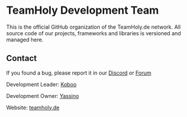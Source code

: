 # TeamHoly Development Team

This is the official GitHub organization of the TeamHoly.de network. 
All source code of our projects, frameworks and libraries is versioned and managed here.

## Contact

If you found a bug, please report it in our [Discord](https://dc.teamholy.de) or [Forum](https://forum.teamholy.de)

Development Leader: [Koboo](https://github.com/Koboo)

Development Owner: [Yassino](https://github.com/Ya55in0)

Website: [teamholy.de](https://teamholy.de)
